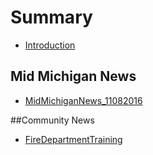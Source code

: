 # Summary

* [Introduction](README.md)

## Mid Michigan News
* [MidMichiganNews_11082016](midmichigannews11082016.md)

##Community News
* [FireDepartmentTraining](firedepartmenttraining.md)

